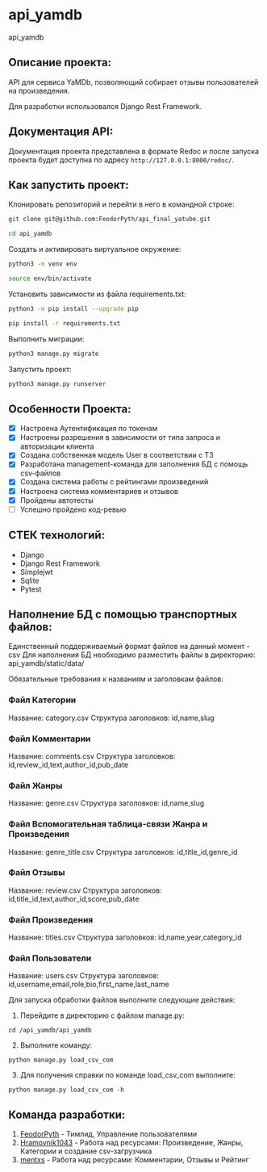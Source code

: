 # api_yamdb
api_yamdb
## Описание проекта:
API для сервиса YaMDb, позволяющий собирает отзывы пользователей на произведения.

Для разработки использовался Django Rest Framework.

## Документация API:
Документация проекта представлена в формате Redoc и после запуска проекта будет доступна по адресу `http://127.0.0.1:8000/redoc/`.

## Как запустить проект:
Клонировать репозиторий и перейти в него в командной строке:

```sh
git clone git@github.com:FeodorPyth/api_final_yatube.git
```

```sh
cd api_yamdb
```

Cоздать и активировать виртуальное окружение:

```sh
python3 -m venv env
```

```sh
source env/bin/activate
```

Установить зависимости из файла requirements.txt:

```sh
python3 -m pip install --upgrade pip
```

```sh
pip install -r requirements.txt
```

Выполнить миграции:

```sh
python3 manage.py migrate
```

Запустить проект:

```sh
python3 manage.py runserver
```
## Особенности Проекта:
- [x] Настроена Аутентификация по токенам
- [x] Настроены разрешения в зависимости от типа запроса и авторизации клиента
- [x] Создана собственная модель User в соответствии с ТЗ
- [x] Разработана management-команда для заполнения БД с помощь csv-файлов
- [x] Создана система работы с рейтингами произведений
- [x] Настроена система комментариев и отзывов
- [x] Пройдены автотесты
- [ ] Успешно пройдено код-ревью

## СТЕК технологий:
* Django
* Django Rest Framework
* Simplejwt
* Sqlite
* Pytest

## Наполнение БД с помощью транспортных файлов:
Единственный поддерживаемый формат файлов на данный момент - csv
Для наполнения БД необходимо разместить файлы в директорию: api_yamdb/static/data/

Обязательные требования к названиям и заголовкам файлов:
### Файл Категории
Название: category.csv
Структура заголовков: id,name,slug

### Файл Комментарии
Название: comments.csv
Структура заголовков: id,review_id,text,author_id,pub_date

### Файл Жанры
Название: genre.csv
Структура заголовков: id,name,slug

### Файл Вспомогательная таблица-связи Жанра и Произведения
Название: genre_title.csv
Структура заголовков: id,title_id,genre_id

### Файл Отзывы
Название: review.csv
Структура заголовков: id,title_id,text,author_id,score,pub_date

### Файл Произведения
Название: titles.csv
Структура заголовков: id,name,year,category_id

### Файл Пользователи
Название: users.csv
Структура заголовков: id,username,email,role,bio,first_name,last_name

Для запуска обработки файлов выполните следующие действия:
1. Перейдите в директорию с файлом manage.py:

```
cd /api_yamdb/api_yamdb
```

2. Выполните команду:
```
python manage.py load_csv_com
```

3. Для получения справки по команде load_csv_com выполните:
```
python manage.py load_csv_com -h
```

## Команда разработки:
1. [FeodorPyth](https://github.com/FeodorPyth) - Тимлид, Управление пользователями
2. [Hramovnik1043](https://github.com/Hramovnik1043) - Работа над ресурсами: Произведение, Жанры, Категории и создание csv-загрузчика
3. [mentxs](https://github.com/f1v3nt5) - Работа над ресурсами: Комментарии, Отзывы и Рейтинг

